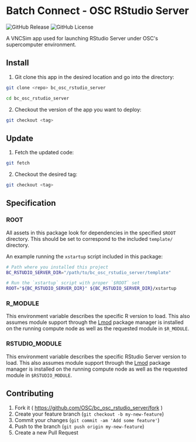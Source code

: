 # Batch Connect - OSC RStudio Server

![GitHub Release](https://img.shields.io/github/release/osc/bc_osc_rstudio_server.svg)
![GitHub License](https://img.shields.io/github/license/osc/bc_osc_rstudio_server.svg)

A VNCSim app used for launching RStudio Server under OSC's supercomputer
environment.

## Install

1. Git clone this app in the desired location and go into the directory:

  ```sh
  git clone <repo> bc_osc_rstudio_server

  cd bc_osc_rstudio_server
  ```

2. Checkout the version of the app you want to deploy:

  ```sh
  git checkout <tag>
  ```

## Update

1. Fetch the updated code:

  ```sh
  git fetch
  ```

2. Checkout the desired tag:

  ```sh
  git checkout <tag>
  ```

## Specification

### ROOT

All assets in this package look for dependencies in the specified `$ROOT`
directory. This should be set to correspond to the included `template/`
directory.

An example running the `xstartup` script included in this package:

```sh
# Path where you installed this project
BC_RSTUDIO_SERVER_DIR="/path/to/bc_osc_rstudio_server/template"

# Run the `xstartup` script with proper `$ROOT` set
ROOT="${BC_RSTUDIO_SERVER_DIR}" ${BC_RSTUDIO_SERVER_DIR}/xstartup
```

### R_MODULE

This environment variable describes the specific R version to load. This also
assumes module support through the
[Lmod](https://www.tacc.utexas.edu/research-development/tacc-projects/lmod)
package manager is installed on the running compute node as well as the
requested module in `$R_MODULE`.

### RSTUDIO_MODULE

This environment variable describes the specific RStudio Server version to
load. This also assumes module support through the
[Lmod](https://www.tacc.utexas.edu/research-development/tacc-projects/lmod)
package manager is installed on the running compute node as well as the
requested module in `$RSTUDIO_MODULE`.

## Contributing

1. Fork it ( https://github.com/OSC/bc_osc_rstudio_server/fork )
2. Create your feature branch (`git checkout -b my-new-feature`)
3. Commit your changes (`git commit -am 'Add some feature'`)
4. Push to the branch (`git push origin my-new-feature`)
5. Create a new Pull Request
